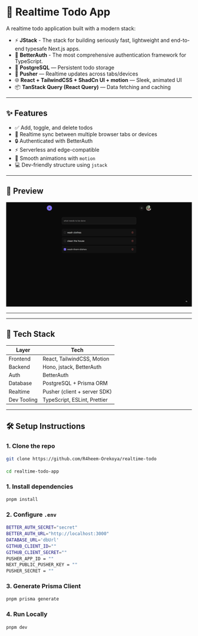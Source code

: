 # 🔄 Realtime Todo App

A realtime todo application built with a modern stack:

- ⚡️ **JStack** - The stack for building seriously fast, lightweight and end-to-end typesafe Next.js apps.
- 🔐 **BetterAuth** - The most comprehensive authentication framework for TypeScript.
- 🧠 **PostgreSQL** — Persistent todo storage
- 📡 **Pusher** — Realtime updates across tabs/devices
- 🌐 **React + TailwindCSS + ShadCn UI + motion** — Sleek, animated UI
- 📦 **TanStack Query (React Query)** — Data fetching and caching

---

## ✨ Features

- ✅ Add, toggle, and delete todos
- 🔄 Realtime sync between multiple browser tabs or devices
- 🔒 Authenticated with BetterAuth
- ⚡️ Serverless and edge-compatible
- 🎨 Smooth animations with `motion`
- 💻 Dev-friendly structure using `jstack`

---

## 📸 Preview

![Demo Screenshot](./screenshot.png)

---

---

## 🚀 Tech Stack

| Layer         | Tech                         |
|---------------|------------------------------|
| Frontend      | React, TailwindCSS, Motion   |
| Backend       | Hono, jstack, BetterAuth     |
| Auth          | BetterAuth                   |
| Database      | PostgreSQL + Prisma ORM      |
| Realtime      | Pusher (client + server SDK) |
| Dev Tooling   | TypeScript, ESLint, Prettier |

---

## 🛠 Setup Instructions

### 1. Clone the repo

```bash
git clone https://github.com/R4heem-Orekoya/realtime-todo

cd realtime-todo-app
```
### 1.  Install dependencies
```bash
pnpm install
```

### 2. Configure `.env`
```bash
BETTER_AUTH_SECRET="secret"
BETTER_AUTH_URL="http://localhost:3000"
DATABASE_URL='dbUrl'
GITHUB_CLIENT_ID=""
GITHUB_CLIENT_SECRET=""
PUSHER_APP_ID = ""
NEXT_PUBLIC_PUSHER_KEY = ""
PUSHER_SECRET = ""
```

### 3. Generate Prisma Client
```bash
pnpm prisma generate
```

### 4.  Run Locally
```bash
pnpm dev
```